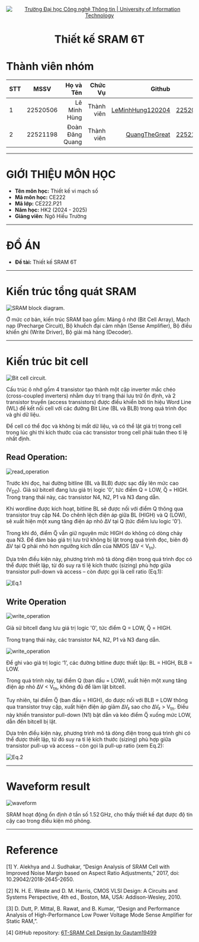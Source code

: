 <!-- Banner -->
<p align="center">
  <a href="https://www.uit.edu.vn/" title="Trường Đại học Công nghệ Thông tin" style="border: none;">
    <img src="https://i.imgur.com/WmMnSRt.png" alt="Trường Đại học Công nghệ Thông tin | University of Information Technology">
  </a>
</p>

<h1 align="center"><b>Thiết kế SRAM 6T </b></h1>

# Thành viên nhóm
| STT    | MSSV          | Họ và Tên              |Chức Vụ    | Github                                                  | Email                   |
| ------ |:-------------:| ----------------------:|----------:|--------------------------------------------------------:|-------------------------:
| 1      | 22520506      | Lê Minh Hùng        |Thành viên |[LeMinhHung120204](https://github.com/LeMinhHung120204)            |22520506@gm.uit.edu.vn   |
| 2      | 22521198      | Đoàn Đăng Quang        |Thành viên |[QuangTheGreat](https://github.com/QuangTheGreat) |22521198@gm.uit.edu.vn   |

---
# GIỚI THIỆU MÔN HỌC
* **Tên môn học:** Thiết kế vi mạch số
* **Mã môn học:** CE222
* **Mã lớp:** CE222.P21
* **Năm học:** HK2 (2024 - 2025)
* **Giảng viên**: Ngô Hiếu Trường

---
# ĐỒ ÁN
* **Đề tài:** Thiết kế SRAM 6T

---
# Kiến trúc tổng quát SRAM
![SRAM block diagram.](https://github.com/LeMinhHung120204/SRAM-6T/blob/main/images/block_diagram_new2.png?raw=true)

Ở mức cơ bản, kiến trúc SRAM bao gồm: Mảng ô nhớ (Bit Cell Array), Mạch nạp (Precharge Circuit), Bộ khuếch đại cảm nhận (Sense Amplifier), Bộ điều khiển ghi (Write Driver), Bộ giải mã hàng (Decoder).

---
# Kiến trúc bit cell
![Bit cell circuit.](https://github.com/LeMinhHung120204/SRAM-6T/blob/main/images/Bitcell.png?raw=true)

Cấu trúc ô nhớ gồm 4 transistor tạo thành một cặp inverter mắc chéo (cross-coupled inverters) nhằm duy trì trạng thái lưu trữ ổn định, và 2 transistor truyền (access transistors) được điều khiển bởi tín hiệu Word Line (WL) để kết nối cell với các đường Bit Line (BL và BLB) trong quá trình đọc và ghi dữ liệu.

Để cell có thể đọc và không bị mất dữ liệu, và có thể lật giá trị trong cell trong lúc ghi thì kích thước của các transistor trong cell phải tuân theo tỉ lệ nhất định.

## Read Operation:
![read_operation](https://github.com/LeMinhHung120204/SRAM-6T/blob/main/images/ReadOperation.png?raw=true)

Trước khi đọc, hai đường bitline (BL và BLB) được sạc đầy lên mức cao (V<sub>DD</sub>).
Giả sử bitcell đang lưu giá trị logic '0', tức điểm Q = LOW, Q̅ = HIGH. Trong trạng thái này, các transistor N4, N2, P1 và N3 đang dẫn.

Khi wordline được kích hoạt, bitline BL sẽ được nối với điểm Q thông qua transistor truy cập N4.
Do chênh lệch điện áp giữa BL (HIGH) và Q (LOW), sẽ xuất hiện một xung tăng điện áp nhỏ ∆V tại Q (tức điểm lưu logic '0').

Trong khi đó, điểm Q̅ vẫn giữ nguyên mức HIGH do không có dòng chảy qua N3.
Để đảm bảo giá trị lưu trữ không bị lật trong quá trình đọc, biên độ ∆V tại Q phải nhỏ hơn ngưỡng kích dẫn của NMOS (∆V < V<sub>tn</sub>).

Dựa trên điều kiện này, phương trình mô tả dòng điện trong quá trình đọc có thể được thiết lập, từ đó suy ra tỉ lệ kích thước (sizing) phù hợp giữa transistor pull-down và access – còn được gọi là cell ratio (Eq.1): 

![Eq.1](https://github.com/LeMinhHung120204/SRAM-6T/blob/main/images/Eq-1.jpeg?raw=true)

## Write Operation
![write_operation](https://github.com/LeMinhHung120204/SRAM-6T/blob/main/images/WriteOperation.png?raw=true)

Giả sử bitcell đang lưu giá trị logic '0', tức điểm Q = LOW, Q̅ = HIGH.

Trong trạng thái này, các transistor N4, N2, P1 và N3 đang dẫn.

![write_operation](https://github.com/LeMinhHung120204/SRAM-6T/blob/main/images/WriteOperation2.png?raw=true)

Để ghi vào giá trị logic ‘1’, các đường bitline được thiết lập: BL = HIGH, BLB = LOW.

Trong quá trình này, tại điểm Q (ban đầu = LOW), xuất hiện một xung tăng điện áp nhỏ ∆V < V<sub>tn</sub>, không đủ để làm lật bitcell.

Tuy nhiên, tại điểm Q̅ (ban đầu = HIGH), do được nối với BLB = LOW thông qua transistor truy cập, xuất hiện điện áp giảm ∆V₂ sao cho ∆V₂ > V<sub>tn</sub>. Điều này khiến transistor pull-down (N1) bật dẫn và kéo điểm Q̅ xuống mức LOW, dẫn đến bitcell bị lật.

Dựa trên điều kiện này, phương trình mô tả dòng điện trong quá trình ghi có thể được thiết lập, từ đó suy ra tỉ lệ kích thước (sizing) phù hợp giữa transistor pull-up và access – còn gọi là pull-up ratio (xem Eq.2):

![Eq.2](https://github.com/LeMinhHung120204/SRAM-6T/blob/main/images/Eq-2.jpeg?raw=true)

---
# Waveform result

![waveform](https://github.com/LeMinhHung120204/SRAM-6T/blob/main/images/waveform.png?raw=true)

SRAM hoạt động ổn định ở tần số 1.52 GHz, cho thấy thiết kế đạt được độ tin cậy cao trong điều kiện mô phỏng.

---
# Reference

[1] Y. Alekhya and J. Sudhakar, “Design Analysis of SRAM Cell with Improved 
Noise Margin based on Aspect Ratio Adjustments,” 2017, doi: 
10.29042/2018-2645-2650.  

[2] N. H. E. Weste and D. M. Harris, CMOS VLSI Design: A Circuits and Systems 
Perspective, 4th ed., Boston, MA, USA: Addison-Wesley, 2010.   

[3] D. Dutt, P. Mittal, B. Rawat, and B. Kumar, “Design and Performance Analysis of 
High-Performance Low Power Voltage Mode Sense Amplifier for Static RAM,”.

[4] GitHub repository: [6T-SRAM Cell Design by Gautam19499](https://github.com/gautam19499/6T-SRAM_cell_design.git)